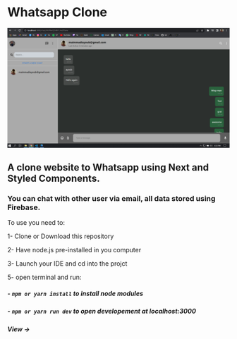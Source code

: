 # Whatsapp Clone

![](./public/homepage.PNG)

## A clone website to Whatsapp using Next and Styled Components.

### You can chat with other user via email, all data stored using Firebase.

To use you need to:

1- Clone or Download this repository

2- Have node.js pre-installed in you computer

3- Launch your IDE and cd into the projct

5- open terminal and run:

##### - `npm or yarn install` to install node modules

##### - `npm or yarn run dev` to open developement at localhost:3000

##### View ->

